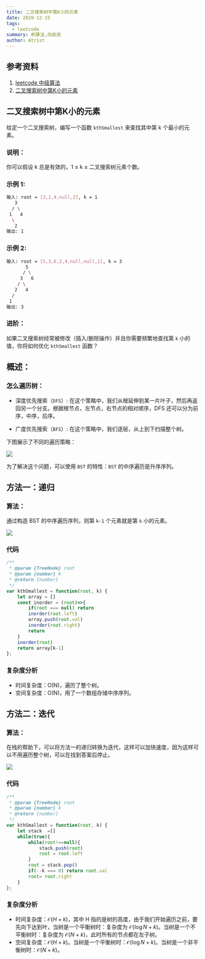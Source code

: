 ```yaml
---
title: 二叉搜索树中第K小的元素
date: 2020-12-15
tags:
  - leetcode
summary: 刷算法,向前进
author: Atrist
---
```


## 参考资料

1. [leetcode 中级算法](https://leetcode-cn.com/leetbook/detail/top-interview-questions-medium/)
2. [二叉搜索树中第K小的元素](https://leetcode-cn.com/problems/kth-smallest-element-in-a-bst/description/)
## 二叉搜索树中第K小的元素
给定一个二叉搜索树，编写一个函数 `kthSmallest` 来查找其中第 k 个最小的元素。

### 说明：
你可以假设 k 总是有效的，1 ≤ k ≤ 二叉搜索树元素个数。

### 示例 1:
```bash
输入: root = [3,1,4,null,2], k = 1
   3
  / \
 1   4
  \
   2
输出: 1
```
### 示例 2:
```bash
输入: root = [5,3,6,2,4,null,null,1], k = 3
       5
      / \
     3   6
    / \
   2   4
  /
 1
输出: 3
```
### 进阶：
如果二叉搜索树经常被修改（插入/删除操作）并且你需要频繁地查找第 `k` 小的值，你将如何优化 `kthSmallest` 函数？

## 概述：
### 怎么遍历树：

- 深度优先搜索（`DFS`）: 在这个策略中，我们从根延伸到某一片叶子，然后再返回另一个分支。根据根节点，左节点，右节点的相对顺序，DFS 还可以分为前序，中序，后序。

- 广度优先搜索（`BFS`）: 在这个策略中，我们逐层，从上到下扫描整个树。

下图展示了不同的遍历策略：

![](./images/230_fig1.jiff)

为了解决这个问题，可以使用 `BST` 的特性：`BST` 的中序遍历是升序序列。


## 方法一：递归
### 算法：
通过构造 BST 的中序遍历序列，则第 `k-1` 个元素就是第 `k` 小的元素。

![](./images/230_fig2.jiff)

### 代码
```js
/**
 * @param {TreeNode} root
 * @param {number} k
 * @return {number}
 */
var kthSmallest = function(root, k) {
    let array = []
    const inorder = (root)=>{
        if(root === null) return 
        inorder(root.left)
        array.push(root.val)
        inorder(root.right)
        return
    }
    inorder(root)
    return array[k-1]
};
```

### 复杂度分析

- 时间复杂度：O(N)，遍历了整个树。
- 空间复杂度：O(N)，用了一个数组存储中序序列。

## 方法二：迭代
### 算法：

在栈的帮助下，可以将方法一的递归转换为迭代，这样可以加快速度，因为这样可以不用遍历整个树，可以在找到答案后停止。

![](./images/230_fig3.jiff)

### 代码
```js
/**
 * @param {TreeNode} root
 * @param {number} k
 * @return {number}
 */
var kthSmallest = function(root, k) {
    let stack  =[] 
    while(true){
        while(root!==null){
            stack.push(root)
            root = root.left
        }
        root = stack.pop()
        if(--k === 0) return root.val
        root= root.right
    }
};
```

### 复杂度分析

- 时间复杂度：$\mathcal{O}(H + k)$，其中 H 指的是树的高度，由于我们开始遍历之前，要先向下达到叶，当树是一个平衡树时：复杂度为 $\mathcal{O}(\log N + k)$。当树是一个不平衡树时：复杂度为 $\mathcal{O}(N + k)$，此时所有的节点都在左子树。
- 空间复杂度：$\mathcal{O}(H + k)$。当树是一个平衡树时：$\mathcal{O}(\log N + k)$。当树是一个非平衡树时：$\mathcal{O}(N + k)$。

